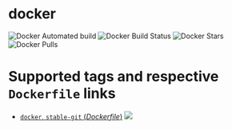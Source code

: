 # docker

![Docker Automated build](https://img.shields.io/docker/automated/ygqygq2/docker.svg) ![Docker Build Status](https://img.shields.io/docker/build/ygqygq2/docker.svg) ![Docker Stars](https://img.shields.io/docker/stars/ygqygq2/docker.svg) ![Docker Pulls](https://img.shields.io/docker/pulls/ygqygq2/docker.svg)

# Supported tags and respective `Dockerfile` links

- [`docker`, `stable-git` (*Dockerfile*)](https://github.com/ygqygq2/kubernetes-gitlab-autodevops/blob/master/docker-in-docker/docker-git-Dockerfile) [![](https://images.microbadger.com/badges/image/ygqygq2/docker.svg)](http://microbadger.com/images/ygqygq2/docker "Get your own image badge on microbadger.com")
